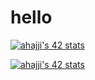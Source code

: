 <h1>hello</h1>


[![ahajji's 42 stats](https://badge.mediaplus.ma/black/ahajji)](https://github.com/karimhajji1)


<a href="https://github.com/oakoudad/badge42"><img src="https://badge.mediaplus.ma/greenbinary/ahajji" alt="ahajji's 42 stats" /></a>
